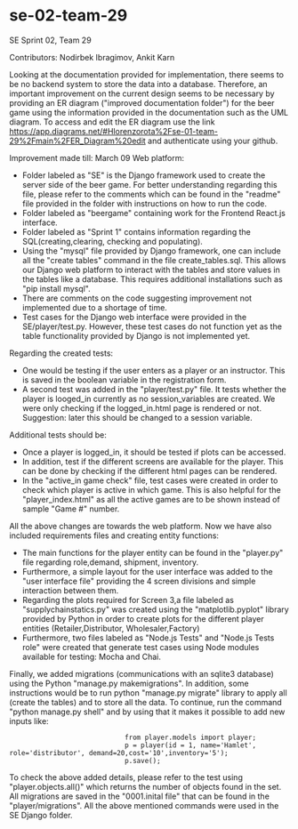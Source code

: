 # se-02-team-29
SE Sprint 02, Team 29

Contributors: Nodirbek Ibragimov, Ankit Karn

Looking at the documentation provided for implementation, there seems to be no backend system to store the data into a database. Therefore, an important improvement on the current design seems to be necessary by providing an ER diagram ("improved documentation folder") for the beer game using the information provided in the documentation such as the UML diagram. To access and edit the ER diagram use the link https://app.diagrams.net/#Hlorenzorota%2Fse-01-team-29%2Fmain%2FER_Diagram%20edit and authenticate using your github. 

Improvement made till: March 09
Web platform:
- Folder labeled as "SE" is the Django framework used to create the server side of the beer game. For better understanding regarding this file, please refer to the comments which can be found in the "readme" file provided in the folder with instructions on how to run the code. 
- Folder labeled as "beergame" containing work for the Frontend React.js interface.
- Folder labeled as "Sprint 1" contains information regarding the SQL(creating,clearing, checking and populating).
- Using the "mysql" file provided by Django framework, one can include all the "create tables" command in the file create_tables.sql. This allows our Django web platform to interact with the tables and store values in the tables like a database. This requires additional installations such as "pip install mysql".
- There are comments on the code suggesting improvement not implemented due to a shortage of time.
- Test cases for the Django web interface were provided in the SE/player/test.py. However, these test cases do not function yet as the table functionality provided by Django is not implemented yet.


Regarding the created tests:
- One would be testing if the user enters as a player or an instructor. This is saved in the boolean variable in the registration form.
- A second test was added in the "player/test.py" file. It tests whether the player is looged_in currently as no session_variables are created. We were only checking if the logged_in.html page is rendered or not. Suggestion: later this should be changed to a session variable.

Additional tests should be:
- Once a player is logged_in, it should be tested if plots can be accessed. 
- In addition, test if the different screens are available for the player. This can be done by checking if the different html pages can be rendered.
- In the "active_in game check" file, test cases were created in order to check which player is active in which game. This is also helpful for the "player_index.html" as all the   active games are to be shown instead of sample "Game #" number.

All the above changes are towards the web platform. Now we have also included requirements files and creating entity functions:
- The main functions for the player entity can be found in the "player.py" file regarding role,demand, shipment, inventory.
- Furthermore, a simple layout for the user interface was added to the "user interface file" providing the 4 screen divisions and simple interaction between them.
- Regarding the plots required for Screen 3,a file labeled as "supplychainstatics.py" was created using the "matplotlib.pyplot" library provided by Python in order to create plots for the different player entities (Retailer,Distributor, Wholesaler,Factory)
- Furthermore, two files labeled as "Node.js Tests" and "Node.js Tests role" were created that generate test cases using Node modules available for testing: Mocha and Chai.

Finally, we added migrations (communications with an sqlite3 database) using the Python "manage.py makemigrations". In addition, some instructions would be to run python "manage.py migrate" library to apply all (create the tables) and to store all the data. To continue, run the command "python manage.py shell" and by using that it makes it possible to add new inputs like: 

                                 from player.models import player;
                                 p = player(id = 1, name='Hamlet', role='distributor', demand=20,cost='10',inventory='5');
                                 p.save();

To check the above added details, please refer to the test using "player.objects.all()" which returns the number of objects found in the set.
All migrations are saved in the "0001.inital file" that can be found in the "player/migrations". All the above mentioned commands were used in the SE Django folder.
